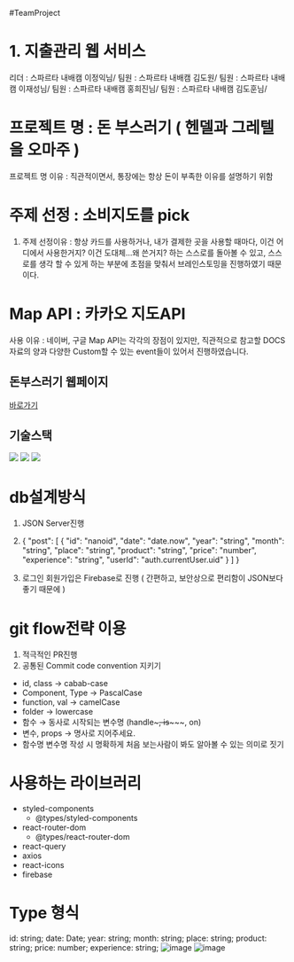
#TeamProject
# 1. 지출관리 웹 서비스
리더 : 스파르타 내배캠 이정익님/
팀원 : 스파르타 내배캠 김도원/
팀원 : 스파르타 내배캠 이재성님/
팀원 : 스파르타 내배캠 홍희진님/
팀원 : 스파르타 내배캠 김도훈님/
# 프로젝트 명 : 돈 부스러기 ( 헨델과 그레텔을 오마주 )
프로젝트 명 이유 :  직관적이면서, 통장에는 항상 돈이 부족한 이유를 설명하기 위함

# 주제 선정 : 소비지도를 pick
1. 주제 선정이유 : 항상 카드를 사용하거나, 내가 결제한 곳을 사용할 때마다, 이건 어디에서 사용한거지?
이건 도대체...왜 쓴거지? 하는 스스로를 돌아볼 수 있고, 스스로를 생각 할 수 있게 하는 부분에 초점을 맞춰서 브레인스토밍을 진행하였기 때문이다.

#  Map API :  카카오 지도API
사용 이유 : 네이버, 구글 Map API는 각각의 장점이 있지만, 직관적으로 참고할 DOCS자료의 양과 다양한 Custom할 수 있는 event들이 있어서 진행하였습니다.

## 돈부스러기 웹페이지
[바로가기](https://money-fragments-client.vercel.app/)

## 기술스택
<img src="https://img.shields.io/badge/typescript-3178C6?style=for-the-badge&logo=typescript&logoColor=white">
<img src="https://img.shields.io/badge/react-61DAFB?style=for-the-badge&logo=React&logoColor=white">
<img src="https://img.shields.io/badge/react-query-61DAFB?style=for-the-badge&logo=React Query&logoColor=white">

# db설계방식
1. JSON Server진행
2. {
  "post": [
    {
      "id": "nanoid",
      "date": "date.now",
			"year": "string",
			"month": "string",
      "place": "string",
      "product": "string",
      "price": "number",
      "experience": "string",
			"userId": "auth.currentUser.uid"
    }
  ]
}

3. 로그인 회원가입은 Firebase로 진행 ( 간편하고, 보안상으로 편리함이 JSON보다 좋기 때문에 )

# git flow전략 이용
1. 적극적인 PR진행
2. 공통된 Commit code convention 지키기
- id, class → cabab-case
- Component, Type → PascalCase
- function, val → camelCase
- folder → lowercase
- 함수 → 동사로 시작되는 변수명 (handle~~~, is~~~~~, on)
- 변수, props → 명사로 지어주세요.
- 함수명 변수명 작성 시 명확하게 처음 보는사람이 봐도 알아볼 수 있는 의미로 짓기

 # 사용하는 라이브러리
 - styled-components
    - @types/styled-components
- react-router-dom
    - @types/react-router-dom
- react-query
- axios
- react-icons
- firebase



# Type 형식
id: string;
date: Date;
year: string;
month: string;
place: string;
product: string;
price: number;
experience: string;
![image](https://user-images.githubusercontent.com/117058112/215064588-43a90edb-24a8-4942-851c-f621343ae064.png)
![image](https://user-images.githubusercontent.com/117058112/215065503-20c19a89-1e3b-48bc-8c1a-b40a2ba4dc6a.png)

